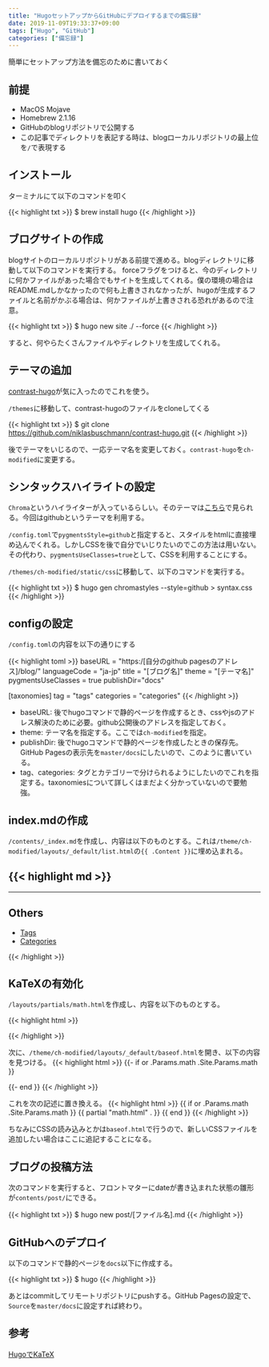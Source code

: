 ```yaml
---
title: "HugoセットアップからGitHubにデプロイするまでの備忘録"
date: 2019-11-09T19:33:37+09:00
tags: ["Hugo", "GitHub"]
categories: ["備忘録"]
---
```


簡単にセットアップ方法を備忘のために書いておく

## 前提

- MacOS Mojave
- Homebrew 2.1.16
- GitHubのblogリポジトリで公開する
- この記事でディレクトリを表記する時は、blogローカルリポジトリの最上位を`/`で表現する

## インストール

ターミナルにて以下のコマンドを叩く

{{< highlight txt >}}
$ brew install hugo
{{< /highlight >}}

## ブログサイトの作成

blogサイトのローカルリポジトリがある前提で進める。blogディレクトリに移動して以下のコマンドを実行する。
forceフラグをつけると、今のディレクトリに何かファイルがあった場合でもサイトを生成してくれる。僕の環境の場合はREADME.mdしかなかったので何も上書きされなかったが、hugoが生成するファイルと名前がかぶる場合は、何かファイルが上書きされる恐れがあるので注意。

{{< highlight txt >}}
$ hugo new site ./ --force
{{< /highlight >}}

すると、何やらたくさんファイルやディレクトリを生成してくれる。

## テーマの追加

[contrast-hugo](https://github.com/niklasbuschmann/contrast-hugo)が気に入ったのでこれを使う。

`/themes`に移動して、contrast-hugoのファイルをcloneしてくる

{{< highlight txt >}}
$ git clone https://github.com/niklasbuschmann/contrast-hugo.git
{{< /highlight >}}

後でテーマをいじるので、一応テーマ名を変更しておく。`contrast-hugo`を`ch-modified`に変更する。

## シンタックスハイライトの設定

`Chroma`というハイライターが入っているらしい。そのテーマは[こちら](https://xyproto.github.io/splash/docs/)で見られる。今回はgithubというテーマを利用する。

`/config.toml`で`pygmentsStyle=github`と指定すると、スタイルをhtmlに直接埋め込んでくれる。しかしCSSを後で自分でいじりたいのでこの方法は用いない。その代わり、`pygmentsUseClasses=true`として、CSSを利用することにする。

`/themes/ch-modified/static/css`に移動して、以下のコマンドを実行する。

{{< highlight txt >}}
$ hugo gen chromastyles --style=github > syntax.css
{{< /highlight >}}

## configの設定

`/config.toml`の内容を以下の通りにする

{{< highlight toml >}}
baseURL = "https:/[自分のgithub pagesのアドレス]/blog/"
languageCode = "ja-jp"
title = "[ブログ名]"
theme = "[テーマ名]"
pygmentsUseClasses = true
publishDir="docs"

[taxonomies]
tag = "tags"
categories = "categories"
{{< /highlight >}}

- baseURL: 後でhugoコマンドで静的ページを作成するとき、cssやjsのアドレス解決のために必要。github公開後のアドレスを指定しておく。
- theme: テーマ名を指定する。ここでは`ch-modified`を指定。
- publishDir: 後でhugoコマンドで静的ページを作成したときの保存先。GitHub Pagesの表示先を`master/docs`にしたいので、このように書いている。
- tag、categories: タグとカテゴリーで分けられるようにしたいのでこれを指定する。taxonomiesについて詳しくはまだよく分かっていないので要勉強。

## index.mdの作成

`/contents/_index.md`を作成し、内容は以下のものとする。これは`/theme/ch-modified/layouts/_default/list.html`の`{{ .Content }}`に埋め込まれる。

{{< highlight md >}}
---

---

## Others

- [Tags](tags/)
- [Categories](categories/)

{{< /highlight >}}

## KaTeXの有効化

`/layouts/partials/math.html`を作成し、内容を以下のものとする。

{{< highlight html >}}
<link rel="stylesheet" href="https://cdn.jsdelivr.net/npm/katex@0.11.1/dist/katex.min.css" integrity="sha384-zB1R0rpPzHqg7Kpt0Aljp8JPLqbXI3bhnPWROx27a9N0Ll6ZP/+DiW/UqRcLbRjq" crossorigin="anonymous">

<!-- The loading of KaTeX is deferred to speed up page rendering -->
<script defer src="https://cdn.jsdelivr.net/npm/katex@0.11.1/dist/katex.min.js" integrity="sha384-y23I5Q6l+B6vatafAwxRu/0oK/79VlbSz7Q9aiSZUvyWYIYsd+qj+o24G5ZU2zJz" crossorigin="anonymous"></script>

<!-- To automatically render math in text elements, include the auto-render extension: -->
<script defer src="https://cdn.jsdelivr.net/npm/katex@0.11.1/dist/contrib/auto-render.min.js" integrity="sha384-kWPLUVMOks5AQFrykwIup5lo0m3iMkkHrD0uJ4H5cjeGihAutqP0yW0J6dpFiVkI" crossorigin="anonymous"
                                                                                                                                                                                  onload="renderMathInElement(document.body);"></script>
<script>
  document.addEventListener("DOMContentLoaded", function() {
    renderMathInElement(document.body, {delimiters: [
      {left: "$$", right: "$$", display: true},
      {left: "$", right: "$", display: false}]
    });
  });
</script>
{{< /highlight >}}

次に、`/theme/ch-modified/layouts/_default/baseof.html`を開き、以下の内容を見つける。
{{< highlight html >}}
{{- if or .Params.math .Site.Params.math }}
<link rel="stylesheet" href="https://cdn.jsdelivr.net/npm/katex@0.10.2/dist/katex.min.css" integrity="sha256-uT5rNa8r/qorzlARiO7fTBE7EWQiX/umLlXsq7zyQP8=" crossorigin="anonymous">
<script defer src="https://cdn.jsdelivr.net/npm/katex@0.10.2/dist/katex.min.js" integrity="sha256-TxnaXkPUeemXTVhlS5tDIVg42AvnNAotNaQjjYKK9bc=" crossorigin="anonymous"></script>
<script defer src="https://cdn.jsdelivr.net/npm/katex@0.10.2/dist/contrib/mathtex-script-type.min.js" integrity="sha256-b8diVEOgPDxUp0CuYCi7+lb5xIGcgrtIdrvE8d/oztQ=" crossorigin="anonymous"></script>
{{- end }}
{{< /highlight >}}

これを次の記述に置き換える。
{{< highlight html >}}
{{ if or .Params.math .Site.Params.math }}
{{ partial "math.html" . }}
{{ end }}
{{< /highlight >}}

ちなみにCSSの読み込みとかは`baseof.html`で行うので、新しいCSSファイルを追加したい場合はここに追記することになる。

## ブログの投稿方法

次のコマンドを実行すると、フロントマターにdateが書き込まれた状態の雛形が`contents/post/`にできる。

{{< highlight txt >}}
$ hugo new post/[ファイル名].md
{{< /highlight >}}


## GitHubへのデプロイ

以下のコマンドで静的ページを`docs`以下に作成する。

{{< highlight txt >}}
$ hugo
{{< /highlight >}}

あとはcommitしてリモートリポジトリにpushする。GitHub Pagesの設定で、`Source`を`master/docs`に設定すれば終わり。

## 参考

[HugoでKaTeX](https://blog.atusy.net/2019/05/09/katex-in-hugo/)
